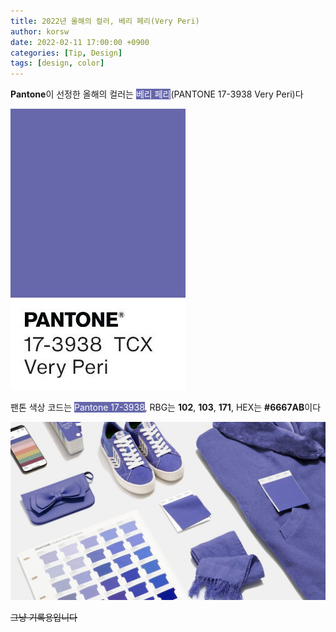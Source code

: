 ```yaml
---
title: 2022년 올해의 컬러, 베리 페리(Very Peri)
author: korsw
date: 2022-02-11 17:00:00 +0900
categories: [Tip, Design]
tags: [design, color]
---
```


**Pantone**이 선정한 올해의 컬러는 <span style='background-color: #6667AB; color: #FFFFFF'>베리 페리</span>(PANTONE 17-3938 Very Peri)다<br/>

![chip](/assets/img/posts/2022-02-11-Design-With-Pantone-Color-Of-The-Year-2022/pantone-color-of-the-year-2022-very-peri-chip.jpg)

팬톤 색상 코드는 <span style='background-color: #6667AB; color: #FFFFFF'>Pantone 17-3938</span>, RBG는 **102**, **103**, **171**, HEX는 **#6667AB**이다<br/>

![fashion](/assets/img/posts/2022-02-11-Design-With-Pantone-Color-Of-The-Year-2022/pantone-color-of-the-year-2022-for-fashion.jpg)

~~그냥 기록용입니다~~

